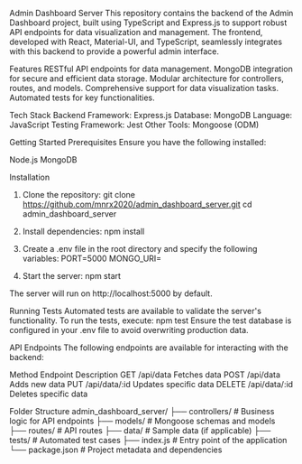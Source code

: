 Admin Dashboard Server
This repository contains the backend of the Admin Dashboard project, built using TypeScript and Express.js to support robust API endpoints for data visualization and management. The frontend, developed with React, Material-UI, and TypeScript, seamlessly integrates with this backend to provide a powerful admin interface.

Features
RESTful API endpoints for data management.
MongoDB integration for secure and efficient data storage.
Modular architecture for controllers, routes, and models.
Comprehensive support for data visualization tasks.
Automated tests for key functionalities.

Tech Stack
Backend Framework: Express.js
Database: MongoDB
Language: JavaScript
Testing Framework: Jest
Other Tools: Mongoose (ODM)

Getting Started
Prerequisites
Ensure you have the following installed:

Node.js
MongoDB

Installation
1. Clone the repository:
git clone https://github.com/mnrx2020/admin_dashboard_server.git
cd admin_dashboard_server

2. Install dependencies:
npm install

3. Create a .env file in the root directory and specify the following variables:
PORT=5000
MONGO_URI=<Your MongoDB connection string>

4. Start the server:
npm start

The server will run on http://localhost:5000 by default.

Running Tests
Automated tests are available to validate the server's functionality. To run the tests, execute:
npm test
Ensure the test database is configured in your .env file to avoid overwriting production data.

API Endpoints
The following endpoints are available for interacting with the backend:

Method	Endpoint	Description
GET	/api/data	Fetches data
POST	/api/data	Adds new data
PUT	/api/data/:id	Updates specific data
DELETE	/api/data/:id	Deletes specific data

Folder Structure
admin_dashboard_server/
├── controllers/  # Business logic for API endpoints
├── models/       # Mongoose schemas and models
├── routes/       # API routes
├── data/         # Sample data (if applicable)
├── tests/        # Automated test cases
├── index.js      # Entry point of the application
└── package.json  # Project metadata and dependencies


